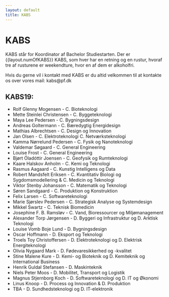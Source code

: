 ```yaml
---
layout: default
title: KABS
---
```


<h1>KABS</h1>

<p>KABS står for Koordinator af Bachelor Studiestarten. Der er {{layout.numOfKABS}} KABS, som hver har en retning og en rustur, hvoraf tre af rusturene er weekendture, hvor en af dem er alkoholfri. </p>
<p>Hvis du gerne vil i kontakt med KABS er du altid velkommen til at kontakte os over vores mail: kabs@pf.dk</p>

<h2>KABS19:</h2>
<ul>
<li>	Rolf Glenny Mogensen	-	C. Bioteknologi	</li>
<li>	Mette Steinlei Christensen	-	C. Byggeteknologi	</li>
<li>	Maya Lee Pedersen	-	C. Bygningsdesign	</li>
<li>	Andreas Goltermann	-	C. Bæredygtig Energidesign	</li>
<li>	Mathias Albrechtsen	-	C. Design og Innovation	</li>
<li>	Jan Olsen	-	C. Elektroteknologi C. Netværksteknologi	</li>
<li>	Kamma Nørrelund Pedersen	-	C. Fysik og Nanoteknologi	</li>
<li>	Valdemar Søgaard	-	C. General Engineering	</li>
<li>	Louise Frost	-	C. General Engineering	</li>
<li>	Bjørt Óladóttir Joensen	-	C. Geofysik og Rumteknologi	</li>
<li>	Kaare Halskov Anholm	-	C. Kemi og Teknologi	</li>
<li>	Rasmus Aagaard	-	C. Kunstig Intelligens og Data	</li>
<li>	Robert Mandsfelt Eriksen	-	C. Kvantitativ Biologi og Sygdomsmodellering  & C. Medicin og Teknologi	</li>
<li>	Viktor Stenby Johansson	-	C. Matematik og Teknologi	</li>
<li>	Søren Sandgaard	-	C. Produktion og Konstruktion	</li>
<li>	Felix Larsen	-	C. Softwareteknologi	</li>
<li>	Marie Sjørslev Pedersen	-	C. Strategisk Analyse og Systemdesign	</li>
<li>	Mikkel Swartz		-	C. Teknisk Biomedicin	</li>
<li>	Josephine F. B. Ramsløv	-	C. Vand, Bioressourcer og Miljømanagement	</li>
<li>	Alexander Torp Jørgensen	-	D. Byggeri og Infrastruktur og D. Arktisk Teknologi	</li>
<li>	Louise Vomb Boje Lund	-	D. Bygningsdesign	</li>
<li>	Oscar Hoffmann		-	D. Eksport og Teknologi	</li>
<li>	Troels Toy Christoffersen	-	D. Elektroteknologi og D. Elektrisk Energiteknologi	</li>
<li>	Olivia Nygaard Mark 	-	D. Fødevaresikkerhed og -kvalitet	</li>
<li>	Stine Malene Kure	-	D. Kemi- og Bioteknik og D. Kemiteknik og International Business	</li>
<li>	Henrik Guldal Stefansen	-	D. Maskinteknik	</li>
<li>	Niels Peter Moos	-	D. Mobilitet, Transport og Logistik	</li>
<li>	Magnus Stjernborg Koch	-	D. Softwareteknologi og D. IT og Økonomi	</li>
<li>	Linus Knoop		-	D. Process og Innovation & D. Produktion </li>
<li>	TBA			-   	D. Sundhedsteknologi og D. IT-elektronik </li>

</ul>
